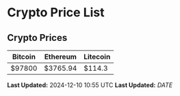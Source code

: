 # Crypto Price List

## Crypto Prices
| Bitcoin | Ethereum | Litecoin |
| ------- | -------- | -------- |
| $97800 | $3765.94 | $114.3 |
**Last Updated:** 2024-12-10 10:55 UTC
**Last Updated:** $DATE$
